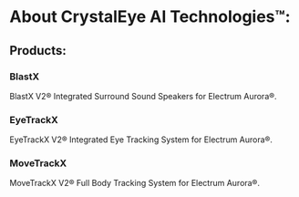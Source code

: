 # About CrystalEye AI Technologies™:

## Products:

### BlastX
<p>BlastX V2® Integrated Surround Sound Speakers for Electrum Aurora®.</p>

### EyeTrackX
<p>EyeTrackX V2® Integrated Eye Tracking System for Electrum Aurora®.</p>

### MoveTrackX
<p>MoveTrackX V2® Full Body Tracking System for Electrum Aurora®.</p>
